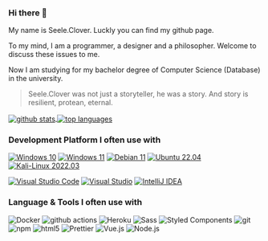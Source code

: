 ### Hi there 👋

My name is Seele.Clover. Luckly you can find my github page.

To my mind, I am a programmer, a designer and a philosopher. Welcome to discuss these issues to me.

Now I am studying for my bachelor degree of Computer Science (Database) in the university.

> Seele.Clover was not just a storyteller, he was a story. And story is resilient, protean, eternal.


<a href="https://github.com/seeleclover">
  <img align="center" alt="github stats" src="https://github-readme-stats.vercel.app/api?username=seeleclover&include_all_commits=true&count_private=true&show_icons=true&line_height=27&bg_color=30,9796f0,fbc7d4&title_color=fff&text_color=fff&icon_color=fff" />
</a>
<a href="https://github.com/seeleclover">
  <img align="center" alt="top languages" src="https://github-readme-stats.vercel.app/api/top-langs/?username=seeleclover" />
</a>


### Development Platform I often use with

[![Windows 10](https://img.shields.io/badge/Windows-10-0078d6?style=flat-square&logo=windows&logoColor=fff)](https://www.microsoft.com/windows/get-windows-10/)
[![Windows 11](https://img.shields.io/badge/Windows-11-0078d4?style=flat-square&logo=windows11&logoColor=fff)](https://www.microsoft.com/windows/get-windows-11/)
[![Debian 11](https://img.shields.io/badge/Debian-11-a81d33?style=flat-square&logo=debian&logoColor=fff)](https://www.debian.org/)
[![Ubuntu 22.04](https://img.shields.io/badge/Ubuntu-22.04-e95420?style=flat-square&logo=ubuntu&logoColor=fff)](https://ubuntu.com/)
[![Kali-Linux 2022.03](https://img.shields.io/badge/Kali%20Linux-2022.03-557c94?style=flat-square&logo=kali-linux&logoColor=fff)](https://www.kali.org/)

[![Visual Studio Code](https://img.shields.io/badge/Visual%20Studio%20Code-007acc?style=flat-square&logo=visual-studio-code&logoColor=fff)](https://code.visualstudio.com/)
[![Visual Studio](https://img.shields.io/badge/Visual%20Studio-5c2d91?style=flat-square&logo=visual-studio&logoColor=fff)](https://visualstudio.microsoft.com/)
[![IntelliJ IDEA](https://img.shields.io/badge/IntelliJ%20IDEA-167dff?style=flat-square&logo=intellij-idea&logoColor=fff)](https://www.jetbrains.com/idea/)

### Language & Tools I often use with

<p>
  <img alt="Docker" src="https://img.shields.io/badge/-Docker-46a2f1?style=flat-square&logo=docker&logoColor=white" />
  <img alt="github actions" src="https://img.shields.io/badge/-Github_Actions-2088FF?style=flat-square&logo=github-actions&logoColor=white" />
  <img alt="Heroku" src="https://img.shields.io/badge/-Heroku-430098?style=flat-square&logo=heroku&logoColor=white" />
  <img alt="Sass" src="https://img.shields.io/badge/-Sass-CC6699?style=flat-square&logo=sass&logoColor=white" />
  <img alt="Styled Components" src="https://img.shields.io/badge/-Styled_Components-db7092?style=flat-square&logo=styled-components&logoColor=white" />
  <img alt="git" src="https://img.shields.io/badge/-Git-F05032?style=flat-square&logo=git&logoColor=white" />
  <img alt="npm" src="https://img.shields.io/badge/-NPM-CB3837?style=flat-square&logo=npm&logoColor=white" />
  <img alt="html5" src="https://img.shields.io/badge/-HTML5-E34F26?style=flat-square&logo=html5&logoColor=white" />
  <img alt="Prettier" src="https://img.shields.io/badge/-Prettier-F7B93E?style=flat-square&logo=prettier&logoColor=white" />
  <img alt="Vue.js" src="https://img.shields.io/badge/-Vue.js-4fc08d?style=flat-square&logo=vue.js&logoColor=fff" />
  <img alt="Node.js" src="https://img.shields.io/badge/-Node.js-43853d?style=flat-square&logo=Node.js&logoColor=white" />
</p>

<!--
**seeleclover/seeleclover** is a ✨ _special_ ✨ repository because its `README.md` (this file) appears on your GitHub profile.

Here are some ideas to get you started:

- 🔭 I’m currently working on ...
- 🌱 I’m currently learning ...
- 👯 I’m looking to collaborate on ...
- 🤔 I’m looking for help with ...
- 💬 Ask me about ...
- 📫 How to reach me: ...
- 😄 Pronouns: ...
- ⚡ Fun fact: ...
-->
